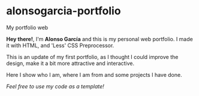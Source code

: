 # alonsogarcia-portfolio

My portfolio web

**Hey there!**, I'm **Alonso García** and this is my personal web portfolio. I made it with HTML, and 'Less' CSS Preprocessor.

This is an update of my first portfolio, as I thought I could improve the design, make it a bit more attractive and interactive.

Here I show who I am, where I am from and some projects I have done. 

_Feel free to use my code as a template!_
